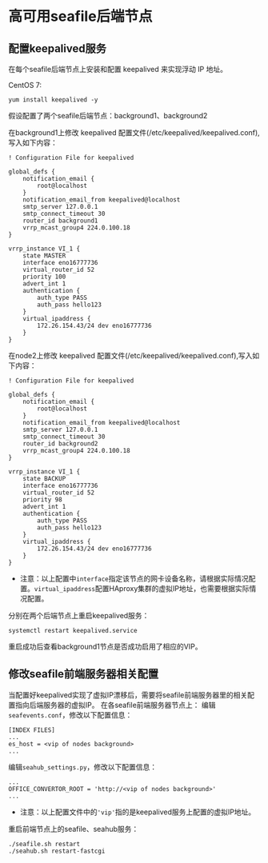 # 高可用seafile后端节点

## 配置keepalived服务

在每个seafile后端节点上安装和配置 keepalived 来实现浮动 IP 地址。

CentOS 7:
```
yum install keepalived -y
```

假设配置了两个seafile后端节点：background1、background2

在background1上修改 keepalived 配置文件(/etc/keepalived/keepalived.conf),写入如下内容：

```
! Configuration File for keepalived

global_defs {
    notification_email {
        root@localhost
    }
    notification_email_from keepalived@localhost
    smtp_server 127.0.0.1
    smtp_connect_timeout 30
    router_id background1
    vrrp_mcast_group4 224.0.100.18
}

vrrp_instance VI_1 {
    state MASTER
    interface eno16777736
    virtual_router_id 52
    priority 100
    advert_int 1
    authentication {
        auth_type PASS
        auth_pass hello123
    }
    virtual_ipaddress {
        172.26.154.43/24 dev eno16777736
    }
}
```

在node2上修改 keepalived 配置文件(/etc/keepalived/keepalived.conf),写入如下内容：

```
! Configuration File for keepalived

global_defs {
    notification_email {
        root@localhost
    }
    notification_email_from keepalived@localhost
    smtp_server 127.0.0.1
    smtp_connect_timeout 30
    router_id background2
    vrrp_mcast_group4 224.0.100.18
}

vrrp_instance VI_1 {
    state BACKUP
    interface eno16777736
    virtual_router_id 52
    priority 98
    advert_int 1
    authentication {
        auth_type PASS
        auth_pass hello123
    }
    virtual_ipaddress {
        172.26.154.43/24 dev eno16777736
    }
}
```

 * 注意：以上配置中`interface`指定该节点的网卡设备名称，请根据实际情况配置。`virtual_ipaddress`配置HAproxy集群的虚拟IP地址，也需要根据实际情况配置。

分别在两个后端节点上重启keepalived服务：

```
systemctl restart keepalived.service
```

重启成功后查看background1节点是否成功启用了相应的VIP。

## 修改seafile前端服务器相关配置

当配置好keepalived实现了虚拟IP漂移后，需要将seafile前端服务器里的相关配置指向后端服务器的虚拟IP。
在各seafile前端服务器节点上：
编辑`seafevents.conf`，修改以下配置信息：

```
[INDEX FILES]
...
es_host = <vip of nodes background>
...
```

编辑`seahub_settings.py`，修改以下配置信息：

```
...
OFFICE_CONVERTOR_ROOT = 'http://<vip of nodes background>'
...
```

* 注意：以上配置文件中的`'vip'`指的是keepalived服务上配置的虚拟IP地址。

重启前端节点上的seafile、seahub服务：

```
./seafile.sh restart
./seahub.sh restart-fastcgi
```
